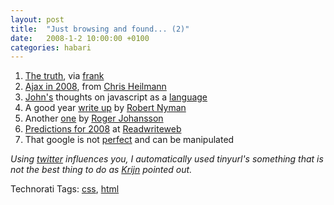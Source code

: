 ```yaml
---
layout: post
title:  "Just browsing and found... (2)"
date:   2008-1-2 10:00:00 +0100
categories: habari
---
```

<ol>
	<li><a href="http://tinyurl.com/ysrsav">The truth</a>, via <a href="http://tinyurl.com/38l6g7">frank</a></li><li><a href="http://tinyurl.com/2xcg6p">Ajax in 2008</a>, from <a href="http://www.wait-till-i.com/">Chris Heilmann</a></li><li><a href="http://ejohn.org">John's</a> thoughts on javascript as a <a href="http://tinyurl.com/22lcwo">language</a></li><li>A good year <a href="http://tinyurl.com/2yncup">write up</a> by <a href="http://www.robertnyman.com/">Robert Nyman</a></li><li>Another <a href="http://tinyurl.com/ys66mu">one</a> by <a href="http://www.456bereastreet.com/">Roger Johansson</a></li><li><a href="http://www.readwriteweb.com/archives/2008_web_predictions.php">Predictions for 2008</a> at <a href="http://www.readwriteweb.com/">Readwriteweb</a></li><li>That google is not <a href="http://tinyurl.com/34k3wv">perfect</a> and can be manipulated</li>
</ol>
<p><em>Using <a href="http://www.twitter.com/wnas/">twitter</a> influences you, I automatically used tinyurl's something that is not the best thing to do as <a href="http://www.wnas.nl/index.php/2008/01/02/just-browsing-and-found-2/#comment-7075">Krijn</a> pointed out.</em></p>
<!-- Technorati Tags Start -->
<p>Technorati Tags:
<a href="http://technorati.com/tag/css" rel="tag">css</a>, <a href="http://technorati.com/tag/html" rel="tag">html</a>
</p>
<!-- Technorati Tags End -->